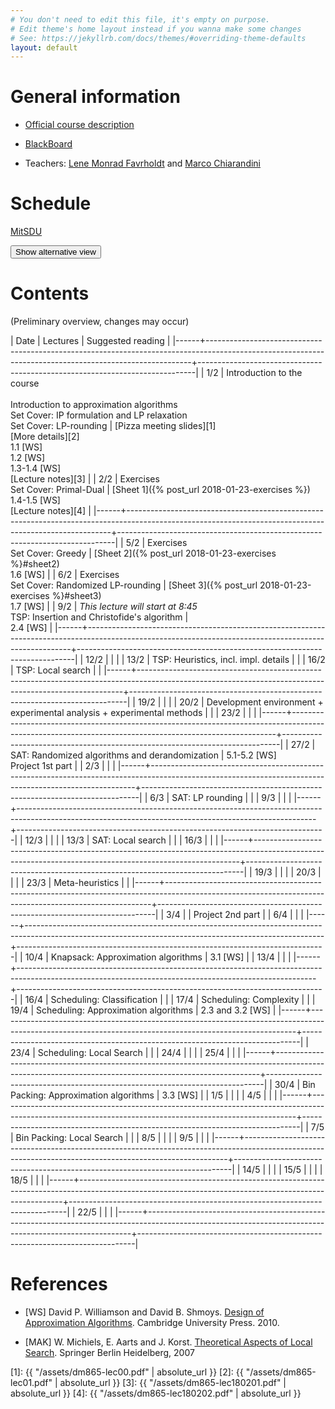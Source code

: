 ```yaml
---
# You don't need to edit this file, it's empty on purpose.
# Edit theme's home layout instead if you wanna make some changes
# See: https://jekyllrb.com/docs/themes/#overriding-theme-defaults
layout: default
---
```



# General information

- [Official course description](http://natfak.sdu.dk/laeseplan/kursusbeskrivelse.php?kursuskode=DM865&lang=en)

- [BlackBoard](https://e-learn.sdu.dk/webapps/blackboard/execute/courseMain?course_id=_386519_1)

- Teachers: [Lene Monrad Favrholdt](http://www.imada.sdu.dk/~lenem/) and [Marco Chiarandini](http://www.imada.sdu.dk/~marco)


# Schedule

<a href="https://mitsdu.sdu.dk/skema/activity/15020201/f18">MitSDU</a>

<button onclick="myFunction('Demo1')" class="w3-btn w3-cell w3-left-align">Show alternative view <i class="fa fa-caret-down"></i></button>
<div id="Demo1" class="w3-container w3-hide">

<div class="w3-responsive">
<div w3-include-html="./assets/timetable.html"></div>
<script>
w3.includeHTML();
</script>
</div>

</div>



# Contents 

(Preliminary overview, changes may occur)

| Date | Lectures  	                                                                                                                                        | Suggested reading   	                                                      |
|------+--------------------------------------------------------------------------------------------------------------------------------------------------------+-----------------------------------------------------------------------------|
| <!--L--> 1/2  | Introduction to the course<br><br> Introduction to approximation algorithms<br> Set Cover: IP formulation and LP relaxation<br> Set Cover: LP-rounding | [Pizza meeting slides][1]<br>[More details][2]<br> 1.1 [WS]<br> 1.2 [WS]<br> 1.3-1.4 [WS] <br> [Lecture notes][3]  |
| <!--L--> 2/2  | Exercises <br> Set Cover: Primal-Dual                                           | [Sheet 1]({% post_url 2018-01-23-exercises %})<br> 1.4-1.5 [WS] <br> [Lecture notes][4]                         |
|------+--------------------------------------------------------------------------------------------------------------------------------------------------------+-----------------------------------------------------------------------------|
| <!--L--> 5/2  | Exercises  <br> Set Cover: Greedy                                                | [Sheet 2]({% post_url 2018-01-23-exercises %}#sheet2) <br> 1.6 [WS]                                                               |
| <!--L--> 6/2  | Exercises <br> Set Cover: Randomized LP-rounding                                       | [Sheet 3]({% post_url 2018-01-23-exercises %}#sheet3) <br> 1.7 [WS]                                                               |
| <!--L--> 9/2  | *This lecture will start at 8:45* <br> TSP: Insertion and Christofide's algorithm      |  <br> 2.4 [WS]                                                                        |
|------+--------------------------------------------------------------------------------------------------------------------------------------------------------+-----------------------------------------------------------------------------|
| 12/2 |                                                                                              |                                                                             |
| 13/2 | TSP: Heuristics, incl. impl. details                                                                                                                   |                                                                             |
| 16/2 | TSP: Local search                                                                                                                                      |                                                                             |
|------+--------------------------------------------------------------------------------------------------------------------------------------------------------+-----------------------------------------------------------------------------|
| 19/2 |                                                                                                                                       |                                                                             |
| 20/2 | Development environment + experimental analysis + experimental methods                                                                                 |                                                                             |
| 23/2 |                                                                                                                                                        |                                                                             |
|------+--------------------------------------------------------------------------------------------------------------------------------------------------------+-----------------------------------------------------------------------------|
| 27/2 | SAT: Randomized algorithms and derandomization                                                                                                         | 5.1-5.2 [WS] <br> Project 1st part                                          |
| 2/3  |                                                                                                                                                        |                                                                             |
|------+--------------------------------------------------------------------------------------------------------------------------------------------------------+-----------------------------------------------------------------------------|
| 6/3  | SAT: LP rounding                                                                                                                                       |                                                                             |
| 9/3  |                                                                                                                                                        |                                                                             |
|------+--------------------------------------------------------------------------------------------------------------------------------------------------------+-----------------------------------------------------------------------------|
| 12/3 |                                                                                                                                                        |                                                                             |
| 13/3 | SAT: Local search                                                                                                                                      |                                                                             |
| 16/3 |                                                                                                                                                        |                                                                             |
|------+--------------------------------------------------------------------------------------------------------------------------------------------------------+-----------------------------------------------------------------------------|
| 19/3 |                                                                                                                                                        |                                                                             |
| 20/3 | <!--- M --->                                                                                                                                           |                                                                             |
| 23/3 | Meta-heuristics                                                                                                                                        |                                                                             |
|------+--------------------------------------------------------------------------------------------------------------------------------------------------------+-----------------------------------------------------------------------------|
| 3/4  |                                                                                                                                                        | Project 2nd part                                                            |
| 6/4  |                                                                                                                                                        |                                                                             |
|------+--------------------------------------------------------------------------------------------------------------------------------------------------------+-----------------------------------------------------------------------------|
| 10/4 | Knapsack: Approximation algorithms                                                                                                                     | 3.1 [WS]                                                                    |
| 13/4 |                                                                                                                                                        |                                                                             |
|------+--------------------------------------------------------------------------------------------------------------------------------------------------------+-----------------------------------------------------------------------------|
| 16/4 | Scheduling: Classification                                                                                                                             |                                                                             |
| 17/4 | Scheduling: Complexity                                                                                                                                 |                                                                             |
| 19/4 | Scheduling: Approximation algorithms                                                                                                                   | 2.3 and 3.2 [WS]                                                            |
|------+--------------------------------------------------------------------------------------------------------------------------------------------------------+-----------------------------------------------------------------------------|
| 23/4 | Scheduling: Local Search                                                                                                                               |                                                                             |
| 24/4 |                                                                                                                                                        |                                                                             |
| 25/4 |                                                                                                                                                        |                                                                             |
|------+--------------------------------------------------------------------------------------------------------------------------------------------------------+-----------------------------------------------------------------------------|
| 30/4 | Bin Packing: Approximation algorithms                                                                                                                  | 3.3 [WS]                                                                    |
| 1/5  |                                                                                                                                                        |                                                                             |
| 4/5  |                                                                                                                                                        |                                                                             |
|------+--------------------------------------------------------------------------------------------------------------------------------------------------------+-----------------------------------------------------------------------------|
| 7/5  | Bin Packing: Local Search                                                                                                                              |                                                                             |
| 8/5  |                                                                                                                                                        |                                                                             |
| 9/5  |                                                                                                                                                        |                                                                             |
|------+--------------------------------------------------------------------------------------------------------------------------------------------------------+-----------------------------------------------------------------------------|
| 14/5 |                                                                                                                                                        |                                                                             |
| 15/5 |                                                                                                                                                        |                                                                             |
| 18/5 |                                                                                                                                                        |                                                                             |
|------+--------------------------------------------------------------------------------------------------------------------------------------------------------+-----------------------------------------------------------------------------|
| 22/5 |                                                                                                                                                        |                                                                             |
|------+--------------------------------------------------------------------------------------------------------------------------------------------------------+-----------------------------------------------------------------------------|





# References 

- [WS] David P. Williamson and David
  B. Shmoys. [Design of Approximation Algorithms](http://www.designofapproxalgs.com/). Cambridge
  University Press. 2010.

- [MAK] W. Michiels, E. Aarts and J. Korst. [Theoretical Aspects of Local Search](http://dx.doi.org/10.1007/978-3-540-35854-1). Springer Berlin Heidelberg, 2007


[1]: {{ "/assets/dm865-lec00.pdf" | absolute_url }}
[2]: {{ "/assets/dm865-lec01.pdf" | absolute_url }}
[3]: {{ "/assets/dm865-lec180201.pdf" | absolute_url }}
[4]: {{ "/assets/dm865-lec180202.pdf" | absolute_url }}